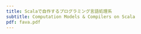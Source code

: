 ```yaml
---
title: Scalaで自作するプログラミング言語処理系
subtitle: Computation Models & Compilers on Scala
pdf: fava.pdf
---
```

